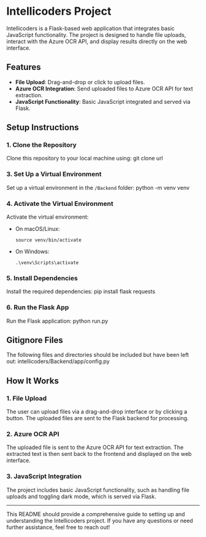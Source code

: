 # Intellicoders Project

Intellicoders is a Flask-based web application that integrates basic JavaScript functionality. The project is designed to handle file uploads, interact with the Azure OCR API, and display results directly on the web interface.

## Features
- **File Upload**: Drag-and-drop or click to upload files.
- **Azure OCR Integration**: Send uploaded files to Azure OCR API for text extraction.
- **JavaScript Functionality**: Basic JavaScript integrated and served via Flask.

## Setup Instructions

### 1. Clone the Repository
Clone this repository to your local machine using: git clone url



### 3. Set Up a Virtual Environment
Set up a virtual environment in the `/Backend` folder: python -m venv venv


### 4. Activate the Virtual Environment
Activate the virtual environment:
- On macOS/Linux:
    ```
    source venv/bin/activate
    ```
- On Windows:
    ```
    .\venv\Scripts\activate
    ```

### 5. Install Dependencies
Install the required dependencies: pip install flask requests

### 6. Run the Flask App
Run the Flask application: python run.py


## Gitignore Files

The following files and directories should be included but have been left out: intellicoders/Backend/app/config.py



## How It Works

### 1. File Upload
The user can upload files via a drag-and-drop interface or by clicking a button. The uploaded files are sent to the Flask backend for processing.

### 2. Azure OCR API
The uploaded file is sent to the Azure OCR API for text extraction. The extracted text is then sent back to the frontend and displayed on the web interface.

### 3. JavaScript Integration
The project includes basic JavaScript functionality, such as handling file uploads and toggling dark mode, which is served via Flask.

---

This README should provide a comprehensive guide to setting up and understanding the Intellicoders project. If you have any questions or need further assistance, feel free to reach out!













